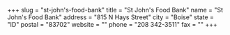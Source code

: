 +++
slug = "st-john's-food-bank"
title = "St John's Food Bank"
name = "St John's Food Bank"
address = "815 N Hays Street"
city = "Boise"
state = "ID"
postal = "83702"
website = ""
phone = "208 342-3511"
fax = ""
+++
